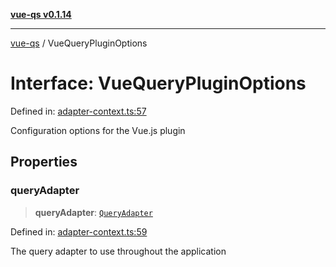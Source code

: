 [**vue-qs v0.1.14**](../README.md)

***

[vue-qs](../README.md) / VueQueryPluginOptions

# Interface: VueQueryPluginOptions

Defined in: [adapter-context.ts:57](https://github.com/iamsomraj/vue-qs/blob/33788ce453ede405848f8283c5f38c6323ad5403/src/adapter-context.ts#L57)

Configuration options for the Vue.js plugin

## Properties

### queryAdapter

> **queryAdapter**: [`QueryAdapter`](../type-aliases/QueryAdapter.md)

Defined in: [adapter-context.ts:59](https://github.com/iamsomraj/vue-qs/blob/33788ce453ede405848f8283c5f38c6323ad5403/src/adapter-context.ts#L59)

The query adapter to use throughout the application
